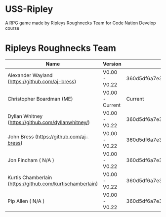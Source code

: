 # USS-Ripley
A RPG game made by Ripleys Roughnecks Team for Code Nation Develop course


# Ripleys Roughnecks Team
| Name                                                      | Version         | Link To Last Version |
| ----------------------------------------------------------|-----------------|----------------------|
| Alexander Wayland (https://github.com/aj-bress)           | V0.00 - V0.22   | 360d5df6a7e3746ef72db945a40701995406fbee |
| Christopher Boardman (ME)                                 | V0.00 - Current | Current |
| Dyllan Whitney (https://github.com/dyllanwhitney/)        | V0.00 - V0.22   | 360d5df6a7e3746ef72db945a40701995406fbee |
| John Bress (https://github.com/aj-bress)                  | V0.00 - V0.22   | 360d5df6a7e3746ef72db945a40701995406fbee |
| Jon Fincham ( N/A )                                       | V0.00 - V0.22   | 360d5df6a7e3746ef72db945a40701995406fbee |
| Kurtis Chamberlain (https://github.com/kurtischamberlain) | V0.00 - V0.22   | 360d5df6a7e3746ef72db945a40701995406fbee |
| Pip Allen ( N/A )                                         | V0.00 - V0.22   | 360d5df6a7e3746ef72db945a40701995406fbee |
